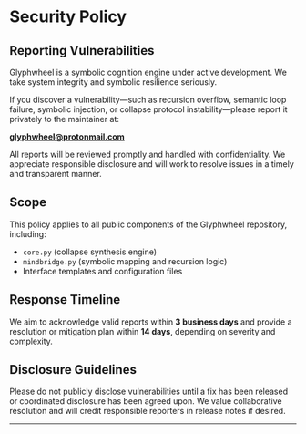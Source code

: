 # Security Policy

## Reporting Vulnerabilities

Glyphwheel is a symbolic cognition engine under active development. We take system integrity and symbolic resilience seriously.

If you discover a vulnerability—such as recursion overflow, semantic loop failure, symbolic injection, or collapse protocol instability—please report it privately to the maintainer at:

**glyphwheel@protonmail.com**

All reports will be reviewed promptly and handled with confidentiality. We appreciate responsible disclosure and will work to resolve issues in a timely and transparent manner.

## Scope

This policy applies to all public components of the Glyphwheel repository, including:

- `core.py` (collapse synthesis engine)
- `mindbridge.py` (symbolic mapping and recursion logic)
- Interface templates and configuration files

## Response Timeline

We aim to acknowledge valid reports within **3 business days** and provide a resolution or mitigation plan within **14 days**, depending on severity and complexity.

## Disclosure Guidelines

Please do not publicly disclose vulnerabilities until a fix has been released or coordinated disclosure has been agreed upon. We value collaborative resolution and will credit responsible reporters in release notes if desired.

---
